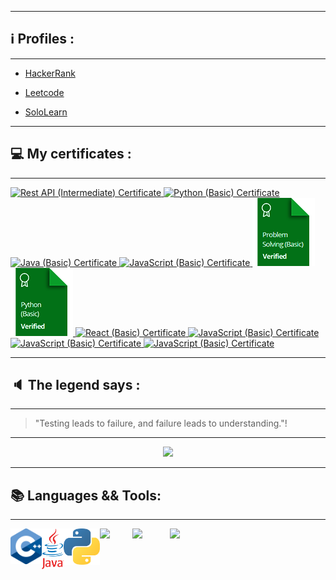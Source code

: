 
---

## :information_source: Profiles :

---

* [HackerRank](https://www.hackerrank.com/Alaamimi)

* [Leetcode](https://leetcode.com/Alaamimi/)

* [SoloLearn](https://www.sololearn.com/profile/21098635)

---

## :computer: My certificates :

---

<a href="https://github.com/Alaamimi/Certificates/blob/master/Ressources/Rest_API.png">
    <img src="https://github.com/Alaamimi/Alaamimi/blob/main/badges/Rest%20API.png" alt=" Rest API (Intermediate) Certificate"/>
</a>

<a href="https://github.com/Alaamimi/Certificates/blob/master/Ressources/cert-21098635-1157.png">
    <img src="https://github.com/Alaamimi/Alaamimi/blob/main/badges/SoloLearn.png" alt="Python (Basic) Certificate"/>
</a>

<a href="https://github.com/Alaamimi/Certificates/blob/master/Ressources/Java.png">
    <img src="https://github.com/Alaamimi/Alaamimi/blob/main/badges/java%20basic%20skill.png" alt="Java (Basic) Certificate"/>
</a>

<a href="https://github.com/Alaamimi/Certificates/blob/master/Ressources/Scientific_Computing_With_Python.png">
    <img src="https://github.com/Alaamimi/Alaamimi/blob/main/badges/Freecode.png" alt="JavaScript (Basic) Certificate"/>
</a>


<a href="https://github.com/Alaamimi/Certificates/blob/master/Ressources/Problem%20Solving%20Basic.png">
    <img src="badges/problem_solving_basic_skill.png" alt="Problem Solving (Basic) Certificate"/>
</a>

<a href="https://github.com/Alaamimi/Certificates/blob/master/Ressources/Python%20Basic.png">
    <img src="badges/python_basic_skill.png" alt="Python (Basic) Certificate"/>
</a>

<a href="https://github.com/Alaamimi/Certificates/blob/master/Ressources/React-Basic.png">
    <img src="https://github.com/Alaamimi/Alaamimi/blob/main/badges/react_basic_skill.png" alt="React (Basic) Certificate"/>
</a>

<a href="https://github.com/Alaamimi/Certificates/blob/master/Ressources/javaScript.png">
    <img src="https://github.com/Alaamimi/Alaamimi/blob/main/badges/javascript_basic_skill.png" alt="JavaScript (Basic) Certificate"/>
</a>

<a href="https://github.com/Alaamimi/Certificates/blob/master/Ressources/Angular-Basic.png">
    <img src="https://github.com/Alaamimi/Alaamimi/blob/main/badges/Angular.png" alt="JavaScript (Basic) Certificate"/>
</a>

<a href="https://github.com/Alaamimi/Certificates/blob/master/Ressources/Python%20Data%20Structures.png">
    <img src="https://github.com/Alaamimi/Alaamimi/blob/main/badges/SoloLearn.png" alt="JavaScript (Basic) Certificate"/>
</a>


---

## :speaker: The legend says :

---

> "Testing leads to failure, and failure leads to understanding."!

---

</p>
<p align="center">  
<img src="https://steamuserimages-a.akamaihd.net/ugc/2419998257285703812/AA29C335462FF165313CD8F167496E0C869028FA/" width="1200">
</p>

---

## 📚 Languages && Tools:

---

<img align="left" src="https://github.com/Alaamimi/Alaamimi/blob/main/Src/1200px-ISO_C%2B%2B_Logo.svg.png" width="50" />   
<img align="left" src="https://github.com/Alaamimi/Alaamimi/blob/main/Src/1200px-Java_Logo.svg.png" width="35" />   
<img align="left" src="https://github.com/Alaamimi/Alaamimi/blob/main/Src/768px-Python-logo-notext.svg.png" width="58" />
<img align="left" Src="https://seeklogo.com/images/C/c-programming-language-logo-9B32D017B1-seeklogo.com.png" width="52"/>
<img align="left" src="https://i.pinimg.com/originals/8c/b1/8c/8cb18c72082d13eb581cf6d452e8e266.png" width="60" />
<img align="left" src="https://bashlogo.com/img/symbol/jpg/full_colored_dark.jpg" width="55" />

